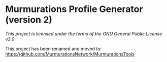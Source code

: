 # Murmurations Profile Generator (version 2)

_This project is licensed under the terms of the GNU General Public License v3.0_

This project has been renamed and moved to:  
https://github.com/MurmurationsNetwork/MurmurationsTools
